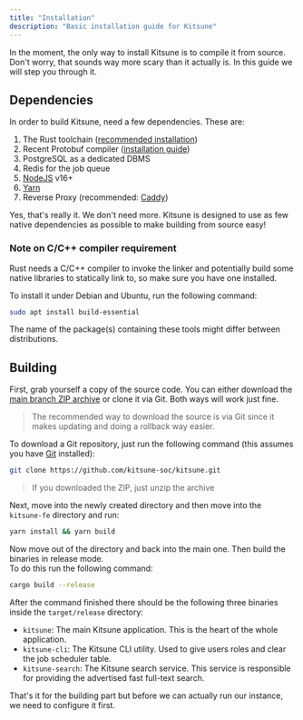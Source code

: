 ```yaml
---
title: "Installation"
description: "Basic installation guide for Kitsune"
---
```


In the moment, the only way to install Kitsune is to compile it from source.  
Don't worry, that sounds way more scary than it actually is. In this guide we will step you through it.

## Dependencies

In order to build Kitsune, need a few dependencies. These are:

1. The Rust toolchain ([recommended installation](https://rustup.rs/))
2. Recent Protobuf compiler ([installation guide](https://grpc.io/docs/protoc-installation/))
3. PostgreSQL as a dedicated DBMS
4. Redis for the job queue
5. [NodeJS](https://nodejs.org/en) v16+
6. [Yarn](https://yarnpkg.com/getting-started/install)
7. Reverse Proxy (recommended: [Caddy](https://caddyserver.com/docs/install))

Yes, that's really it. We don't need more. Kitsune is designed to use as few native dependencies as possible to make building from source easy!

### Note on C/C++ compiler requirement

Rust needs a C/C++ compiler to invoke the linker and potentially build some native libraries to statically link to, so make sure you have one installed.

To install it under Debian and Ubuntu, run the following command:

```bash
sudo apt install build-essential
```

The name of the package(s) containing these tools might differ between distributions.

## Building

First, grab yourself a copy of the source code. You can either download the [main branch ZIP archive](https://github.com/kitsune-soc/kitsune/archive/refs/heads/main.zip) or clone it via Git. Both ways will work just fine.

> The recommended way to download the source is via Git since it makes updating and doing a rollback way easier.

To download a Git repository, just run the following command (this assumes you have [Git](https://git-scm.com/) installed):

```bash
git clone https://github.com/kitsune-soc/kitsune.git
```

> If you downloaded the ZIP, just unzip the archive

Next, move into the newly created directory and then move into the `kitsune-fe` directory and run:

```bash
yarn install && yarn build
```

Now move out of the directory and back into the main one. Then build the binaries in release mode.  
To do this run the following command:

```bash
cargo build --release
```

After the command finished there should be the following three binaries inside the `target/release` directory:

- `kitsune`: The main Kitsune application. This is the heart of the whole application.
- `kitsune-cli`: The Kitsune CLI utility. Used to give users roles and clear the job scheduler table.
- `kitsune-search`: The Kitsune search service. This service is responsible for providing the advertised fast full-text search.

That's it for the building part but before we can actually run our instance, we need to configure it first.
